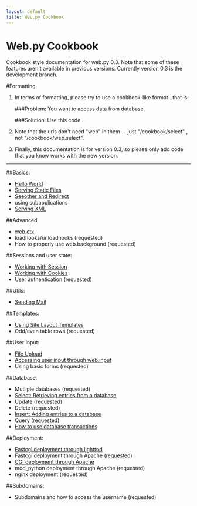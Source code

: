 ```yaml
---
layout: default
title: Web.py Cookbook
---
```


# Web.py Cookbook

Cookbook style documentation for web.py 0.3. Note that some of these features aren't available in previous versions.  Currently version 0.3 is the development branch.

#Formatting

1. In terms of formatting, please try to use a cookbook-like format...that is:
    
    ###Problem: You want to access data from database.
     
    ###Solution: Use this code...

1. Note that the urls don't need "web" in them -- just "/cookbook/select" , not "/cookbook/web.select".  

1. Finally, this documentation is for version 0.3, so please only add code that you know works with the new version.

-------------------------------------------------

##Basics:
* [Hello World](/cookbook/helloworld)
* [Serving Static Files](/cookbook/staticfiles)
* [Seeother and Redirect](/cookbook/redirect+seeother)
* using subapplications
* [Serving XML](/cookbok/xmlfiles)

##Advanced
* [web.ctx](/cookbook/ctx)
* loadhooks/unloadhooks (requested)
* How to properly use web.background (requested)

##Sessions and user state:
* [Working with Session](/cookbook/sessions)
* [Working with Cookies](/cookbook/cookies)
* User authentication (requested)

##Utils:
* [Sending Mail](/cookbook/sendmail)

##Templates:
* [Using Site Layout Templates](/cookbook/layout_template)
* Odd/even table rows (requested)

##User Input:
* [File Upload](/cookbook/fileupload)
* [Accessing user input through web.input](/cookbook/input)
* Using basic forms (requested)

##Database:
* Mutliple databases (requested)
* [Select: Retrieving entries from a database](/cookbook/select)
* Update (requested)
* Delete (requested)
* [Insert: Adding entries to a database](/Insert) 
* Query (requested)
* [How to use database transactions](/cookbook/transactions)

##Deployment:
* [Fastcgi deployment through lighttpd](/cookbook/fastcgi-lighttpd)
* Fastcgi deployment through Apache (requested)
* [CGI deployment through Apache](/cookbook/cgi-apache)
* mod_python deployment through Apache (requested)
* nginx deployment (requested)

##Subdomains:
* Subdomains and how to access the username (requested)


